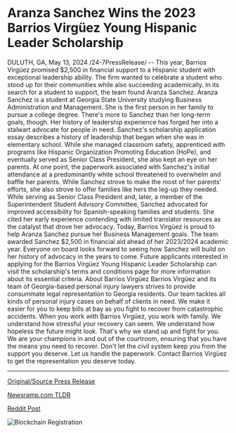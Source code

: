 # Aranza Sanchez Wins the 2023 Barrios Virgüez Young Hispanic Leader Scholarship

DULUTH, GA, May 13, 2024 /24-7PressRelease/ -- This year, Barrios Virgüez promised $2,500 in financial support to a Hispanic student with exceptional leadership ability. The firm wanted to celebrate a student who stood up for their communities while also succeeding academically. In its search for a student to support, the team found Aranza Sanchez.  Aranza Sanchez is a student at Georgia State University studying Business Administration and Management. She is the first person in her family to pursue a college degree. There's more to Sanchez than her long-term goals, though. Her history of leadership experience has forged her into a stalwart advocate for people in need.  Sanchez's scholarship application essay describes a history of leadership that began when she was in elementary school. While she managed classroom safety, apprenticed with programs like Hispanic Organization Promoting Education (HoPe), and eventually served as Senior Class President, she also kept an eye on her parents.  At one point, the paperwork associated with Sanchez's initial attendance at a predominantly white school threatened to overwhelm and baffle her parents. While Sanchez strove to make the most of her parents' efforts, she also strove to offer families like hers the leg-up they needed.  While serving as Senior Class President and, later, a member of the Superintendent Student Advisory Committee, Sanchez advocated for improved accessibility for Spanish-speaking families and students. She cited her early experience contending with limited translator resources as the catalyst that drove her advocacy.  Today, Barrios Virgüez is proud to help Aranza Sanchez pursue her Business Management goals. The team awarded Sanchez $2,500 in financial aid ahead of her 2023/2024 academic year. Everyone on board looks forward to seeing how Sanchez will build on her history of advocacy in the years to come.  Future applicants interested in applying for the Barrios Virgüez Young Hispanic Leader Scholarship can visit the scholarship's terms and conditions page for more information about its essential criteria.  About Barrios Virgüez  Barrios Virgüez and its team of Georgia-based personal injury lawyers strives to provide consummate legal representation to Georgia residents. Our team tackles all kinds of personal injury cases on behalf of clients in need. We make it easier for you to keep bills at bay as you fight to recover from catastrophic accidents.  When you work with Barrios Virgüez, you work with family. We understand how stressful your recovery can seem. We understand how hopeless the future might look. That's why we stand up and fight for you. We are your champions in and out of the courtroom, ensuring that you have the means you need to recover.  Don't let the civil system keep you from the support you deserve. Let us handle the paperwork. Contact Barrios Virgüez to get the representation you deserve today. 

---

[Original/Source Press Release](https://www.24-7pressrelease.com/press-release/510799/aranza-sanchez-wins-the-2023-barrios-virg%C3%BCez-young-hispanic-leader-scholarship)
                    

[Newsramp.com TLDR](https://newsramp.com/curated-news/barrios-virguez-awards-2500-scholarship-to-hispanic-student-aranza-sanchez/6449ecb1e92568f3fab5165db1fde26b) 

 



[Reddit Post](https://www.reddit.com/r/AwardsAndRecognition/comments/1cqtamh/barrios_virgüez_awards_2500_scholarship_to/) 



![Blockchain Registration](https://cdn.newsramp.app/24-7PressRelease/qrcode/245/13/yarnuOyN.webp)